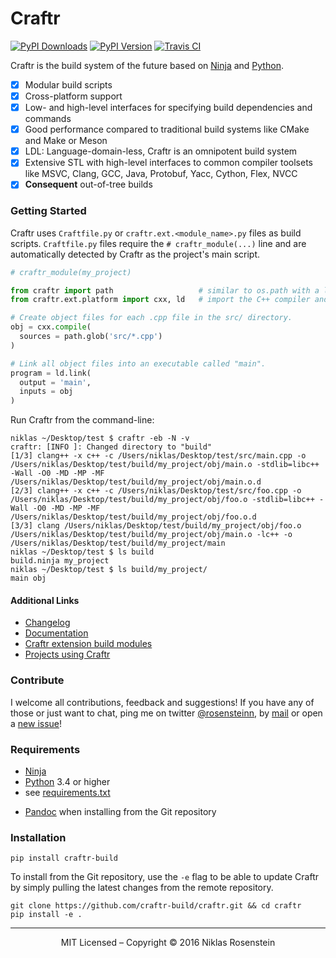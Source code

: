 # Craftr

[![PyPI Downloads](http://img.shields.io/pypi/dm/craftr-build.svg)](https://pypi.python.org/pypi/craftr-build)
[![PyPI Version](https://img.shields.io/pypi/v/craftr-build.svg)](https://pypi.python.org/pypi/craftr-build)
[![Travis CI](https://travis-ci.org/craftr-build/craftr.svg)](https://travis-ci.org/craftr-build/craftr)

Craftr is the build system of the future based on [Ninja][] and [Python][].

* [x] Modular build scripts
* [x] Cross-platform support
* [x] Low- and high-level interfaces for specifying build dependencies and commands
* [x] Good performance compared to traditional build systems like CMake and Make or Meson
* [x] LDL: Language-domain-less, Craftr is an omnipotent build system
* [x] Extensive STL with high-level interfaces to common compiler toolsets like
      MSVC, Clang, GCC, Java, Protobuf, Yacc, Cython, Flex, NVCC
* [x] **Consequent** out-of-tree builds

### Getting Started

Craftr uses `Craftfile.py` or `craftr.ext.<module_name>.py` files as build scripts.
`Craftfile.py` files require the `# craftr_module(...)` line and are automatically
detected by Craftr as the project's main script.

```python
# craftr_module(my_project)

from craftr import path                   # similar to os.path with a lot of additional features
from craftr.ext.platform import cxx, ld   # import the C++ compiler and Linker for the current platform

# Create object files for each .cpp file in the src/ directory.
obj = cxx.compile(
  sources = path.glob('src/*.cpp')
)

# Link all object files into an executable called "main".
program = ld.link(
  output = 'main',
  inputs = obj
)
```

Run Craftr from the command-line:

    niklas ~/Desktop/test $ craftr -eb -N -v
    craftr: [INFO ]: Changed directory to "build"
    [1/3] clang++ -x c++ -c /Users/niklas/Desktop/test/src/main.cpp -o /Users/niklas/Desktop/test/build/my_project/obj/main.o -stdlib=libc++ -Wall -O0 -MD -MP -MF /Users/niklas/Desktop/test/build/my_project/obj/main.o.d
    [2/3] clang++ -x c++ -c /Users/niklas/Desktop/test/src/foo.cpp -o /Users/niklas/Desktop/test/build/my_project/obj/foo.o -stdlib=libc++ -Wall -O0 -MD -MP -MF /Users/niklas/Desktop/test/build/my_project/obj/foo.o.d
    [3/3] clang /Users/niklas/Desktop/test/build/my_project/obj/foo.o /Users/niklas/Desktop/test/build/my_project/obj/main.o -lc++ -o /Users/niklas/Desktop/test/build/my_project/main
    niklas ~/Desktop/test $ ls build
    build.ninja my_project
    niklas ~/Desktop/test $ ls build/my_project/
    main obj

#### Additional Links

* [Changelog](docs/changelog.rst)
* [Documentation](http://craftr.readthedocs.org/en/latest/?badge=latest)
* [Craftr extension build modules](https://github.com/craftr-build/craftr/wiki/Craftr-Extensions)
* [Projects using Craftr](https://github.com/craftr-build/craftr/wiki/Projects-using-Craftr)

### Contribute

I welcome all contributions, feedback and suggestions! If you have any of
those or just want to chat, ping me on twitter [@rosensteinn][], by [mail][] or
open a [new issue][]!

### Requirements

- [Ninja][]
- [Python][] 3.4 or higher
- see [requirements.txt](requirements.txt)
* [Pandoc][] when installing from the Git repository

### Installation

    pip install craftr-build

To install from the Git repository, use the `-e` flag to be able to update
Craftr by simply pulling the latest changes from the remote repository.

    git clone https://github.com/craftr-build/craftr.git && cd craftr
    pip install -e .

----

<p align="center">MIT Licensed &ndash; Copyright &copy; 2016  Niklas Rosenstein</p>

  [new issue]: https://github.com/craftr-build/craftr/issues/new
  [@rosensteinn]: https://twitter.com/rosensteinn
  [mail]: mailto:rosensteinniklas@gmail.com
  [Ninja]: https://github.com/ninja-build/ninja
  [Python]: https://www.python.org
  [Pandoc]: http://pandoc.org
